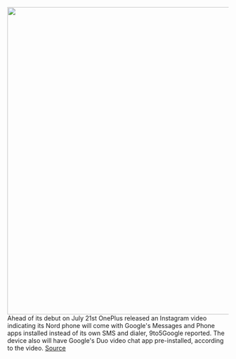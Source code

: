 <img src='https://cdn.vox-cdn.com/thumbor/KBrJhn2sszuQKHtnZufLtH7E90Q=/0x0:2500x1666/1200x800/filters:focal(1050x633:1450x1033)/cdn.vox-cdn.com/uploads/chorus_image/image/67078472/EbHUYNdUcAAFZ9f.0.jpg' width='700px' /><br/>
Ahead of its debut on July 21st OnePlus released an Instagram video indicating its Nord phone will come with Google's Messages and Phone apps installed instead of its own SMS and dialer, 9to5Google reported. The device also will have Google's Duo video chat app pre-installed, according to the video.
<a href='https://www.theverge.com/2020/7/19/21330390/oneplus-nord-google-messages-phone-duo'> Source <a/>